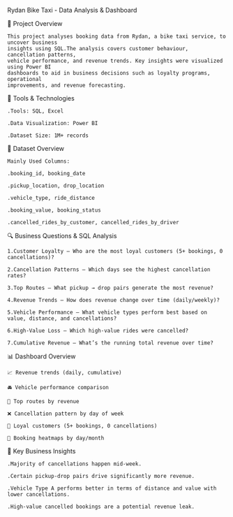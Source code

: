 Rydan Bike Taxi - Data Analysis & Dashboard 

📌 Project Overview 

    This project analyses booking data from Rydan, a bike taxi service, to uncover business 
    insights using SQL.The analysis covers customer behaviour, cancellation patterns, 
    vehicle performance, and revenue trends. Key insights were visualized using Power BI 
    dashboards to aid in business decisions such as loyalty programs, operational 
    improvements, and revenue forecasting. 

🧰 Tools & Technologies 

    .Tools: SQL, Excel 

    .Data Visualization: Power BI 

    .Dataset Size: 1M+ records 

 

📁 Dataset Overview 

    Mainly Used Columns:
    
    .booking_id, booking_date

    .pickup_location, drop_location 

    .vehicle_type, ride_distance 
	
    .booking_value, booking_status 

    .cancelled_rides_by_customer, cancelled_rides_by_driver 

 

🔍 Business Questions & SQL Analysis 

	1.Customer Loyalty – Who are the most loyal customers (5+ bookings, 0 cancellations)? 

	2.Cancellation Patterns – Which days see the highest cancellation rates? 

	3.Top Routes – What pickup → drop pairs generate the most revenue? 

	4.Revenue Trends – How does revenue change over time (daily/weekly)? 

	5.Vehicle Performance – What vehicle types perform best based on value, distance, and cancellations? 

	6.High-Value Loss – Which high-value rides were cancelled? 
	
	7.Cumulative Revenue – What’s the running total revenue over time? 


 

📊 Dashboard Overview

	📈 Revenue trends (daily, cumulative) 

	🚘 Vehicle performance comparison 
		
	📍 Top routes by revenue 

	❌ Cancellation pattern by day of week 

	👥 Loyal customers (5+ bookings, 0 cancellations) 

	📅 Booking heatmaps by day/month 

 

📌 Key Business Insights 

	.Majority of cancellations happen mid-week. 

	.Certain pickup-drop pairs drive significantly more revenue. 

	.Vehicle Type A performs better in terms of distance and value with lower cancellations. 

	.High-value cancelled bookings are a potential revenue leak.
